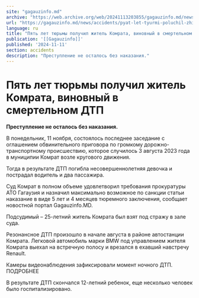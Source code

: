 ```yaml
---
site: "gagauzinfo.md"
archive: "https://web.archive.org/web/20241113203855/gagauzinfo.md/news/accidents/pyat-let-tyurmi-poluchil-zhitel-komrata-vinovnii-v-smertelnom-dtp"
url: "https://gagauzinfo.md/news/accidents/pyat-let-tyurmi-poluchil-zhitel-komrata-vinovnii-v-smertelnom-dtp"
language: ru
title: "Пять лет тюрьмы получил житель Комрата, виновный в смертельном ДТП"
publication: '[[Gagauzinfo]]'
published: '2024-11-11'
section: accidents
description: "Преступление не осталось без наказания."
---
```


# Пять лет тюрьмы получил житель Комрата, виновный в смертельном ДТП

**Преступление не осталось без наказания.**

В понедельник, 11 ноября, состоялось последнее заседание с оглашением обвинительного приговора по громкому дорожно-транспортному происшествию, которое случилось 3 августа 2023 года в муниципии Комрат возле кругового движения.

Тогда в результате ДТП погибла несовершеннолетняя девочка и пострадал водитель и два пассажира.

Суд Комрат в полном объеме удовлетворил требования прокуратуры АТО Гагаузия и назначил максимально возможное по санкции статьи наказание в виде 5 лет и 4 месяцев тюремного заключения, сообщает новостной портал Gagauzinfo.MD.

Подсудимый – 25-летний житель Комрата был взят под стражу в зале суда.

Резонансное ДТП произошло в начале августа в районе автостанции Комрата. Легковой автомобиль марки BMW под управлением жителя Комрата выехал на встречную полосу и врезался в ехавший навстречу Renault.

Камеры видеонаблюдения зафиксировали момент ночного ДТП. ПОДРОБНЕЕ

В результате ДТП скончался 12-летний ребенок, еще несколько человек было госпитализировано.